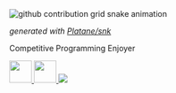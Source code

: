 <picture>
  <source media="(prefers-color-scheme: dark)" srcset="https://raw.githubusercontent.com/johnma02/johnma02/output/github-contribution-grid-snake-dark.svg">
  <source media="(prefers-color-scheme: light)" srcset="https://raw.githubusercontent.com/johnma02/johnma02/output/github-contribution-grid-snake.svg">
  <img alt="github contribution grid snake animation" src="https://raw.githubusercontent.com/johnma02/johnma02/output/github-contribution-grid-snake.svg">
</picture>

<i>generated with [Platane/snk](https://github.com/Platane/snk)</i>

Competitive Programming Enjoyer
<br/>
<div>
<a href="https://www.linkedin.com/in/johnma02/">
<img src="https://cdn.jsdelivr.net/gh/devicons/devicon/icons/linkedin/linkedin-original.svg" height="40px" width="40px"/>
</a>
 
<a href="https://www.github.com/johnma02/init.lua" >
<img src="https://cdn.jsdelivr.net/gh/devicons/devicon/icons/vim/vim-original.svg" height="40px" width="40px"/>
</a>
  
<a href="mailto:johnma@udel.edu">
  <img src="https://icongr.am/octicons/mail.svg?size=40&color=currentColor"/>
  </a>
</div>
